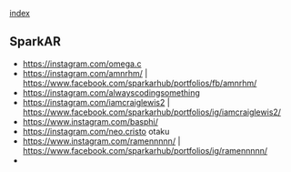 
[index](https://github.com/kitasenjudesign/bookmarks/blob/master/README.md)

## SparkAR

* https://instagram.com/omega.c
* https://instagram.com/amnrhm/ | https://www.facebook.com/sparkarhub/portfolios/fb/amnrhm/
* https://instagram.com/alwayscodingsomething
* https://instagram.com/iamcraiglewis2 | https://www.facebook.com/sparkarhub/portfolios/ig/iamcraiglewis2/
* https://www.instagram.com/basphi/
* https://instagram.com/neo.cristo otaku
* https://www.instagram.com/ramennnnn/ | https://www.facebook.com/sparkarhub/portfolios/ig/ramennnnn/
* 
